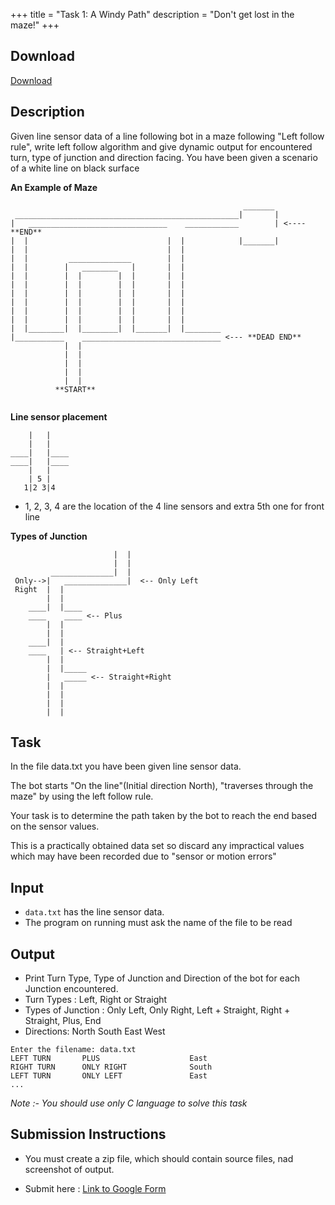 +++
title = "Task 1: A Windy Path"
description = "Don't get lost in the maze!"
+++

## Download

[Download](https://drive.google.com/drive/folders/1k_b8FbtwirBn1d9N5-RJgHnU5uFAJIjV?usp=sharing)

## Description

Given line sensor data of a line following bot in a maze following "Left follow rule", write left follow algorithm and give dynamic output for encountered turn, type of junction and direction facing.
You have been given a scenario of a white line on black surface

**An Example of Maze**       

```
                                                    _______
 __________________________________________________|       |
|   _______________________________    ____________        | <---- **END**
|  |                               |  |            |_______|
|  |                               |  |
|  |         ______________        |  |
|  |        |   ________   |       |  |
|  |        |  |        |  |       |  |
|  |        |  |        |  |       |  |
|  |        |  |        |  |       |  |
|  |        |  |        |  |       |  |
|  |        |  |        |  |       |  |
|  |        |  |        |  |       |  |
|  |________|  |________|  |_______|  |________
|___________    _______________________________ <--- **DEAD END**
            |  |             
            |  | 
            |  |
            |  |
            |  |
          **START**


```

**Line sensor placement**

```
    |   |
    |   |
____|   |____
____|   |____
    |   |
    | 5 |
   1|2 3|4
```

- 1, 2, 3, 4 are the location of the 4 line sensors and extra 5th one for front line

**Types of Junction**

```
                       |  |
                       |  |
         ______________|  |
 Only-->|   ______________|  <-- Only Left
 Right  |  |
        |  |
    ____|  |____
    ____    ____ <-- Plus
        |  |
        |  |
    ____|  |
    ____   | <-- Straight+Left
        |  |
        |  |_____
        |   _____ <-- Straight+Right
        |  |
        |  |
        |  |
        |  |

```

## Task

In the file data.txt you have been given line sensor data.

The bot starts "On the line"(Initial direction North), "traverses through the maze" by using the left follow rule.

Your task is to determine the path taken by the bot to reach the end based on the sensor values.

This is a practically obtained data set
so discard any impractical values which may have been recorded
due to "sensor or motion errors"

## Input

- `data.txt` has the line sensor data.
- The program on running must ask the name of the file to be read

## Output

- Print Turn Type, Type of Junction and Direction of the bot for each Junction encountered.
- Turn Types : Left, Right or Straight
- Types of Junction : Only Left, Only Right, Left + Straight, Right + Straight, Plus, End
- Directions: North South East West

```
Enter the filename: data.txt
LEFT TURN       PLUS                    East
RIGHT TURN      ONLY RIGHT              South
LEFT TURN       ONLY LEFT               East
...
```

*Note :- You should use only C language to solve this task*

## Submission Instructions

- You must create a zip file, which should contain source files, nad screenshot of output.

- Submit here : [Link to Google Form](https://forms.gle/CTjNkovNax7LDtsy8)
